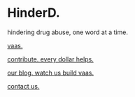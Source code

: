 # HinderD.

hindering drug abuse, one word at a time.

[vaas.](vaas.html)

[contribute. every dollar helps.](https://gofund.me/2f507f1a)

[our blog. watch us build vaas.](https://blog.hinderd.org)

[contact us.](mailto:outreach@hinderd.org)
